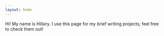 ```yaml
---
layout: home
---
```


Hi! My name is Hillary. I use this page for my brief writing projects; feel free to check them out!